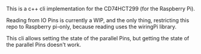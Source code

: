 This is a c++ cli implementation for the CD74HCT299
(for the Raspberry Pi). 

Reading from IO Pins is currently a WIP, and the only thing, 
restricting this repo to Raspberry pi-only, because reading uses the wiringPi library.

This cli allows setting the state of the parallel Pins, 
but getting the state of the parallel Pins doesn't work. 